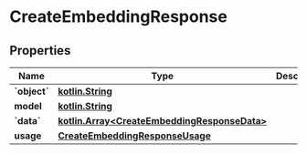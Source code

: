 # CreateEmbeddingResponse

## Properties
Name | Type | Description | Notes
------------ | ------------- | ------------- | -------------
**&#x60;object&#x60;** | [**kotlin.String**](.md) |  | 
**model** | [**kotlin.String**](.md) |  | 
**&#x60;data&#x60;** | [**kotlin.Array&lt;CreateEmbeddingResponseData&gt;**](CreateEmbeddingResponseData.md) |  | 
**usage** | [**CreateEmbeddingResponseUsage**](CreateEmbeddingResponseUsage.md) |  | 
